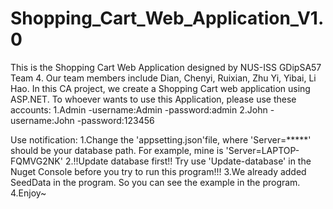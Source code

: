 # Shopping_Cart_Web_Application_V1.0
This is the Shopping Cart Web Application designed by NUS-ISS GDipSA57 Team 4. Our team members include Dian, Chenyi, Ruixian, Zhu Yi, Yibai, Li Hao.
In this CA project, we create a Shopping Cart web application using ASP.NET.
To whoever wants to use this Application, please use these accounts:
1.Admin
	-username:Admin
	-password:admin
2.John
	-username:John
	-password:123456

Use notification:
1.Change the 'appsetting.json'file, where 'Server=*****' should be your database path. For example, mine is 'Server=LAPTOP-FQMVG2NK'
2.!!Update database first!! Try use 'Update-database' in the Nuget Console before you try to run this program!!!
3.We already added SeedData in the program. So you can see the example in the program.
4.Enjoy~

